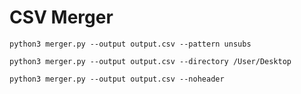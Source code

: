 # CSV Merger

`python3 merger.py --output output.csv --pattern unsubs`

`python3 merger.py --output output.csv --directory /User/Desktop`

`python3 merger.py --output output.csv --noheader`
